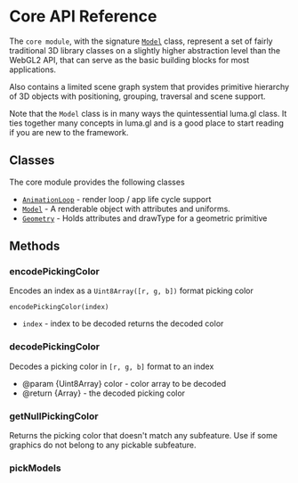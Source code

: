 # Core API Reference

The `core module`, with the signature [`Model`](/docs/api-reference/core/model.md) class, represent a set of fairly traditional 3D library classes on a slightly higher abstraction level than the WebGL2 API, that can serve as the basic building blocks for most applications.

Also contains a limited scene graph system that provides primitive hierarchy of 3D objects with positioning, grouping, traversal and scene support.

Note that the `Model` class is in many ways the quintessential luma.gl class. It ties together many concepts in luma.gl and is a good place to start reading if you are new to the framework.


## Classes

The core module provides the following classes

* [`AnimationLoop`](/docs/api-reference/core/animation-loop.md) - render loop / app life cycle support
* [`Model`](/docs/api-reference/core/model.md) - A renderable object with attributes and uniforms.
* [`Geometry`](/docs/api-reference/core/geometry.md) - Holds attributes and drawType for a geometric primitive

## Methods

### encodePickingColor

Encodes an index as a `Uint8Array([r, g, b])` format picking color

`encodePickingColor(index)`

* `index` - index to be decoded
returns the decoded color


### decodePickingColor

Decodes a picking color in `[r, g, b]` format to an index

 * @param {Uint8Array} color - color array to be decoded
 * @return {Array} - the decoded picking color


### getNullPickingColor

Returns the picking color that doesn't match any subfeature. Use if some graphics do not belong to any pickable subfeature.


### pickModels
